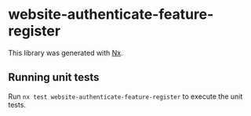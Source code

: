 # website-authenticate-feature-register

This library was generated with [Nx](https://nx.dev).

## Running unit tests

Run `nx test website-authenticate-feature-register` to execute the unit tests.
